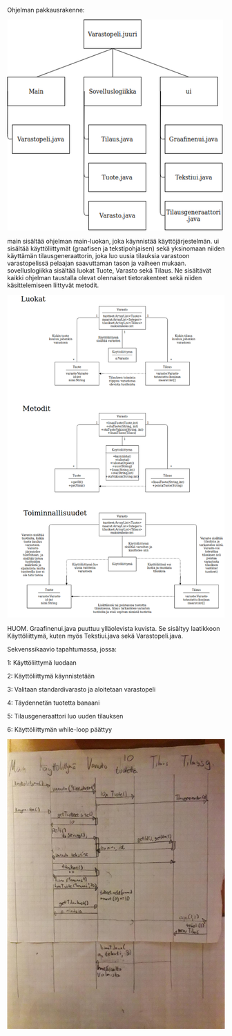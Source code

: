 Ohjelman pakkausrakenne:


<img src="https://raw.githubusercontent.com/Hipsterisiili/ohjelmistotuotanto/master/dokumentointi/Untitled%20Diagram(4).png" width="500">

main sisältää ohjelman main-luokan, joka käynnistää käyttöjärjestelmän.
ui sisältää käyttöliittymät (graafisen ja tekstipohjaisen) sekä yksinomaan niiden käyttämän tilausgeneraattorin, joka luo uusia
tilauksia varastoon varastopelissä pelaajan saavuttaman tason ja vaiheen mukaan.
sovelluslogiikka sisältää luokat Tuote, Varasto sekä Tilaus. Ne sisältävät kaikki ohjelman taustalla olevat olennaiset 
tietorakenteet sekä niiden käsittelemiseen liittyvät metodit.

<img src="https://raw.githubusercontent.com/Hipsterisiili/ohjelmistotuotanto/master/dokumentointi/LuokatMetoditToiminnot.png" width="800">

HUOM. Graafinenui.java puuttuu ylläolevista kuvista. Se sisältyy laatikkoon Käyttöliittymä, kuten myös Tekstiui.java sekä
Varastopeli.java.

Sekvenssikaavio tapahtumassa, jossa:

1: Käyttöliittymä luodaan

2: Käyttöliittymä käynnistetään

3: Valitaan standardivarasto ja aloitetaan varastopeli

4: Täydennetän tuotetta banaani

5: Tilausgeneraattori luo uuden tilauksen

6: Käyttöliittymän while-loop päättyy

<img src="https://github.com/Hipsterisiili/ohjelmistotuotanto/blob/master/dokumentointi/WhatsApp%20Image%202019-04-16%20at%2021.36.34.jpeg" width="800">

